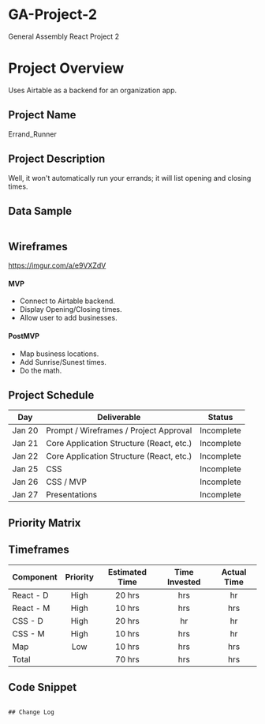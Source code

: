 # GA-Project-2

General Assembly React Project 2

# Project Overview

Uses Airtable as a backend for an organization app. 

## Project Name

Errand_Runner 

## Project Description

Well, it won't automatically run your errands; it will list opening and closing times. 

## Data Sample

```

```

## Wireframes

https://imgur.com/a/e9VXZdV


#### MVP

- Connect to Airtable backend.
- Display Opening/Closing times.
- Allow user to add businesses. 

#### PostMVP

- Map business locations.
- Add Sunrise/Sunest times. 
- Do the math. 

## Project Schedule



| Day    | Deliverable                                        | Status     |
| ------ | -------------------------------------------------- | ---------- |
| Jan 20 | Prompt / Wireframes / Project Approval             | Incomplete |
| Jan 21 | Core Application Structure (React, etc.)           | Incomplete |
| Jan 22 | Core Application Structure (React, etc.)           | Incomplete |
| Jan 25 | CSS                                                | Incomplete |
| Jan 26 | CSS / MVP                                          | Incomplete |
| Jan 27 | Presentations                                      | Incomplete |

## Priority Matrix



## Timeframes

| Component | Priority | Estimated Time | Time Invested | Actual Time |
| --------- | :------: | :------------: | :-----------: | :---------: |
| React - D |  High    |     20 hrs     |       hrs     |       hr    |
| React - M |  High    |     10 hrs     |       hrs     |       hrs   |
| CSS - D   |  High    |     20 hrs     |       hr      |       hr    |
| CSS - M   |  High    |     10 hrs     |       hrs     |       hr    |
| Map       |   Low    |     10 hrs     |       hrs     |       hrs   |
| Total     |          |     70 hrs     |       hrs     |       hrs   |

## Code Snippet



```

## Change Log


```
